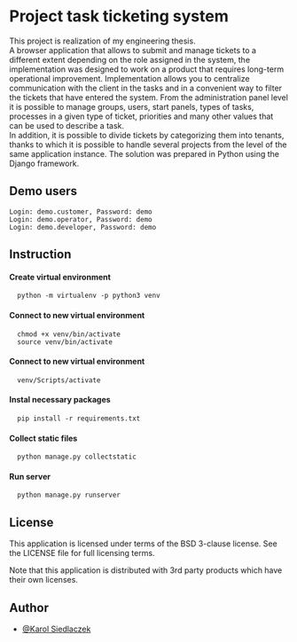 # Project task ticketing system

This project is realization of my engineering thesis.</br> 
A browser application that allows to submit and manage tickets to a different 
extent depending on the role assigned in the system, the implementation 
was designed to work on a product that requires long-term operational improvement.
Implementation allows you to centralize communication with the client in the tasks 
and in a convenient way to filter the tickets that have entered the system. 
From the administration panel level it is possible to manage groups, users, 
start panels, types of tasks, processes in a given type of ticket, 
priorities and many other values that can be used to describe a task.</br>
In addition, it is possible to divide tickets by categorizing them into tenants, 
thanks to which it is possible to handle several projects from the level of the same 
application instance. The solution was prepared in Python using the Django framework.

## Demo users
```
Login: demo.customer, Password: demo
Login: demo.operator, Password: demo
Login: demo.developer, Password: demo
```

## Instruction

#### Create virtual environment
```
  python -m virtualenv -p python3 venv
```

#### Connect to new virtual environment
```
  chmod +x venv/bin/activate
  source venv/bin/activate
```

#### Connect to new virtual environment
```
  venv/Scripts/activate
```

#### Instal necessary packages
```
  pip install -r requirements.txt
```

#### Collect static files
```
  python manage.py collectstatic
```

#### Run server
```
  python manage.py runserver
```

## License

This application is licensed under terms of the BSD 3-clause license. See the LICENSE file for full licensing terms.

Note that this application is distributed with 3rd party products which have their own licenses.

## Author

- [@Karol Siedlaczek](https://github.com/Haswell33)
